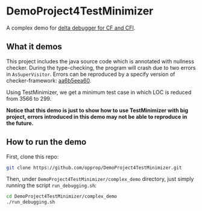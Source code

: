 # DemoProject4TestMinimizer

A complex demo for [delta debugger for CF and CFI](https://github.com/opprop/do-like-javac/pull/4).

## What it demos

This project includes the java source code which is annotated with nullness checker.
During the type-checking, the program will crash due to two errors in `AsSuperVisitor`.
Errors can be reproduced by a specify version of checker-framework: [aa6b5eea60](https://github.com/xingweitian/checker-framework/tree/aa6b5eea601369bcfc58c1cfa1e66ee8a834f4e0).

Using TestMinimizer, we get a minimum test case in which LOC is reduced from 3566 to 299.

**Notice that this demo is just to show how to use TestMinimizer with big project,
errors introduced in this demo may not be able to reproduce in the future.**

## How to run the demo

First, clone this repo:

```bash
git clone https://github.com/opprop/DemoProject4TestMinimizer.git
```

Then, under `DemoProject4TestMinimizer/complex_demo` directory, just simply running the script `run_debugging.sh`:

```bash
cd DemoProject4TestMinimizer/complex_demo
./run_debugging.sh
```
